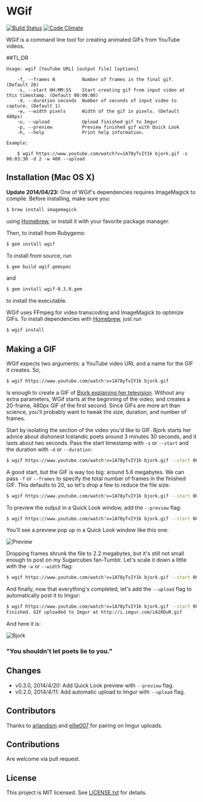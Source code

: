 # WGif
[![Build Status](https://travis-ci.org/ecmendenhall/wgif.svg?branch=master)](https://travis-ci.org/ecmendenhall/wgif)
[![Code Climate](https://codeclimate.com/github/ecmendenhall/wgif.png)](https://codeclimate.com/github/ecmendenhall/wgif)

WGif is a command line tool for creating animated GIFs from YouTube videos.

##TL;DR
```
Usage: wgif [YouTube URL] [output file] [options]

    -f, --frames N          Number of frames in the final gif. (Default 20)
    -s, --start HH:MM:SS    Start creating gif from input video at this timestamp. (Default 00:00:00)
    -d, --duration seconds  Number of seconds of input video to capture. (Default 1)
    -w, --width pixels      Width of the gif in pixels. (Default 480px)
    -u, --upload            Upload finished gif to Imgur
    -p, --preview           Preview finished gif with Quick Look
    -h, --help              Print help information.

Example:

    $ wgif https://www.youtube.com/watch?v=1A78yTvIY1k bjork.gif -s 00:03:30 -d 2 -w 400 --upload
```

## Installation (Mac OS X)
**Update 2014/04/23:** One of WGif's dependencies requires ImageMagick to compile. Before installing, make sure you:

```sh
$ brew install imagemagick
```

using [Homebrew](http://brew.sh/), or install it with your favorite package manager.

Then, to install from Rubygems:

```sh
$ gem install wgif
```

To install from source, run

```sh
$ gem build wgif.gemspec
```

and

```sh
$ gem install wgif-0.3.0.gem
```

to install the executable.

WGif uses FFmpeg for video transcoding and ImageMagick to optimize GIFs.
To install dependencies with [Homebrew](http://brew.sh/), just run

```sh
$ wgif install
```

## Making a GIF
WGif expects two arguments: a YouTube video URL and a name for the GIF it creates. So,

```sh
$ wgif https://www.youtube.com/watch?v=1A78yTvIY1k bjork.gif
```

Is enough to create a GIF of [Bjork explaining her television](https://www.youtube.com/watch?v=1A78yTvIY1k). Without any extra parameters, WGif starts at
the beginning of the video, and creates a 20-frame, 480px GIF of the first second. Since GIFs are more
art than science, you'll probably want to tweak the size, duration, and number of frames.

Start by isolating the section of the video you'd like to GIF. Bjork starts her advice about dishonest
Icelandic poets around 3 minutes 30 seconds, and it lasts about two seconds. Pass the start timestamp with
`-s` or `--start` and the duration with `-d` or `--duration`:

```sh
$ wgif https://www.youtube.com/watch?v=1A78yTvIY1k bjork.gif --start 00:03:30 -d 2
```

A good start, but the GIF is way too big: around 5.6 megabytes. We can pass `-f` or `--frames` to specify the
total number of frames in the finished GIF. This defaults to 20, so let's drop a few to reduce the file size:

```sh
$ wgif https://www.youtube.com/watch?v=1A78yTvIY1k bjork.gif --start 00:03:30 -d 2 -f 18
```

To preview the output in a Quick Look window, add the `--preview` flag:

```sh
$ wgif https://www.youtube.com/watch?v=1A78yTvIY1k bjork.gif --start 00:03:30 -d 2 -f 18 --preview
```

You'll see a preview pop up in a Quick Look window like this one:

![Preview](http://i.imgur.com/cccOnpY.png)

Dropping frames shrunk the file to 2.2 megabytes, but it's still not small enough to post on my Sugarcubes fan-Tumblr.
Let's scale it down a little with the `-w` or `--width` flag:

```sh
$ wgif https://www.youtube.com/watch?v=1A78yTvIY1k bjork.gif --start 00:03:30 -d 2 -f 18 --width 350
```

And finally, now that everything's completed, let's add the `--upload` flag to automatically post it to Imgur:

```sh
$ wgif https://www.youtube.com/watch?v=1A78yTvIY1k bjork.gif --start 00:03:30 -d 2 -f 18 --width 350 --upload
Finished. GIF uploaded to Imgur at http://i.imgur.com/iA28DuR.gif
```

And here it is:

![Bjork](http://i.imgur.com/iA28DuR.gif)
### "You shouldn't let poets lie to you."

## Changes
- v0.3.0, 2014/4/20: Add Quick Look preview with `--preview` flag.
- v0.2.0, 2014/4/11: Add automatic upload to Imgur with `--upload` flag.

## Contributors
Thanks to [arlandism](https://github.com/arlandism) and [ellie007](https://github.com/ellie007) for pairing on Imgur uploads.

## Contributions
Are welcome via pull request.

## License
This project is MIT licensed. See [LICENSE.txt](https://github.com/ecmendenhall/wgif/blob/master/LICENSE.txt) for details.
